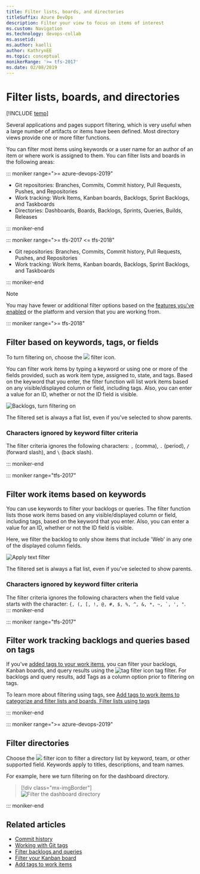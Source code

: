 ```yaml
---
title: Filter lists, boards, and directories
titleSuffix: Azure DevOps 
description: Filter your view to focus on items of interest 
ms.custom: Navigation
ms.technology: devops-collab
ms.assetid: 
ms.author: kaelli
author: KathrynEE
ms.topic: conceptual
monikerRange: '>= tfs-2017'
ms.date: 02/08/2019
---
```


# Filter lists, boards, and directories

[!INCLUDE [temp](../../includes/version-tfs-2017-through-vsts.md)]

Several applications and pages support filtering, which is very useful when a large number of artifacts or items have been defined. Most directory views provide one or more filter functions.

You can filter most items using keywords or a user name for an author of an item or where work is assigned to them. You can filter lists and boards in the following areas:

::: moniker range=">= azure-devops-2019"

* Git repositories: Branches, Commits, Commit history, Pull Requests, Pushes, and Repositories
* Work tracking: Work Items, Kanban boards, Backlogs, Sprint Backlogs, and Taskboards
* Directories: Dashboards, Boards, Backlogs, Sprints, Queries, Builds, Releases

::: moniker-end

::: moniker range=">= tfs-2017 <= tfs-2018"

* Git repositories: Branches, Commits, Commit history, Pull Requests, Pushes, and Repositories
* Work tracking: Work Items, Kanban boards, Backlogs, Sprint Backlogs, and Taskboards

::: moniker-end

> [!NOTE]  
> You may have fewer or additional filter options based on the [features you've enabled](preview-features.md) or the platform and version that you are working from.

<a id="filter"></a>

::: moniker range=">= tfs-2018"

## Filter based on keywords, tags, or fields

To turn filtering on, choose the ![ ](../../media/icons/filter-icon.png) filter icon.

You can filter work items by typing a keyword or using one or more of the fields provided, such as work item type, assigned to, state, and tags. Based on the keyword that you enter, the filter function will list work items based on any visible/displayed column or field, including tags. Also, you can enter a value for an ID, whether or not the ID field is visible.

![Backlogs, turn filtering on](../../boards/backlogs/media/filter-backlogs-options.png)

The filtered set is always a flat list, even if you've selected to show parents.

### Characters ignored by keyword filter criteria

The filter criteria ignores the following characters: `,` (comma), `.` (period), `/` (forward slash), and `\` (back slash).

::: moniker-end

::: moniker range="tfs-2017"

## Filter work items based on keywords

You can use keywords to filter your backlogs or queries. The filter function lists those work items based on any visible/displayed column or field, including tags, based on the keyword that you enter. Also, you can enter a value for an ID, whether or not the ID field is visible.

Here, we filter the backlog to only show items that include 'Web' in any one of the displayed column fields.

![Apply text filter](../../boards/backlogs/media/cyb-filter-backlog.png)

The filtered set is always a flat list, even if you've selected to show parents.

### Characters ignored by keyword filter criteria

The filter criteria ignores the following characters when the field value starts with the character: `` {, (, [, !, @, #, $, %, ^, &, *, ~, `, ', " ``.  
::: moniker-end

::: moniker range="tfs-2017"

## Filter work tracking backlogs and queries based on tags

If you've [added tags to your work items](../../boards/queries/add-tags-to-work-items.md), you can filter your backlogs, Kanban boards, and query results using the ![tag filter icon](../../boards/media/icons/tag_filter_icon.png) tag filter. For backlogs and query results, add Tags as a column option prior to filtering on tags.

To learn more about filtering using tags, see [Add tags to work items to categorize and filter lists and boards, Filter lists using tags](../../boards/queries/add-tags-to-work-items.md#filter)

::: moniker-end

::: moniker range=">= azure-devops-2019"

## Filter directories

Choose the ![ ](../../media/icons/filter-icon.png) filter icon to filter a directory list by keyword, team, or other supported field. Keywords apply to titles, descriptions, and team names.

For example, here we turn filtering on for the dashboard directory.

> [!div class="mx-imgBorder"]  
> ![Filter the dashboard directory](../../report/dashboards/media/dashboards/filter-directory.png)

::: moniker-end

## Related articles

* [Commit history](../../repos/git/commit-history.md)
* [Working with Git tags](../../repos/git/git-tags.md)
* [Filter backlogs and queries](../../boards/backlogs/filter-backlogs.md)
* [Filter your Kanban board](../../boards/boards/filter-kanban-board.md)
* [Add tags to work items](../../boards/queries/add-tags-to-work-items.md)
